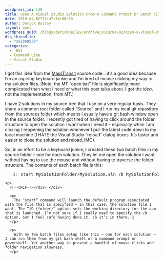 ```yaml
---
wordpress_id: 130
title: Open A Visual Studio Solution From A Command Prompt Or Batch File
date: 2010-04-02T13:47:34+00:00
author: Derick Bailey
layout: post
wordpress_guid: /blogs/derickbailey/archive/2010/04/02/open-a-visual-studio-solution-from-a-command-prompt-or-batch-file.aspx
dsq_thread_id:
  - "262068536"
categories:
  - .NET
  - Command Line
  - Visual Studio
---
```

I got this idea from the [MassTransit](http://github.com/phatboyg/MassTransit) source code… it’s a good idea because I’m an aspiring keyboard junkie and I’m tired of mouse clicking my way to my solution files. (Note: the MT “open.bat” file is significantly more complicated than what I need or what this post talks about. I got the _idea_, not the implementation, from MT.)

I have 2 solutions in my source tree that I use on a very regular basis. They share a common root folder called “Source” and I run my local git repository from the sources folder which means I usually have a git bash window open in the source folder. I recently got tired of having to click around the folder structure to open the solution I want when I need it – especially when I am closing / reopening the solution whenever I pull the latest code down to my local machine (I HATE the Visual Studio “reload” dialog boxes. It’s faster and easier to close the solution and reload, IMO).

So, in an effort to be a keyboard junkie, I created these two batch files in my source folder – one for each solution. They let me open the solution I want without having to use the mouse and without having to traverse the folder structure. The contents of each batch file is this:

<div>
  <div>
    <pre><span style="color: #606060">   1:</span> start MySolutionFolder/MySolution.sln /D MySolutionFolder/</pre>
    
    <p>
      <!--CRLF--></div> </div> 
      
      <p>
        The “start” command will launch the default program associated with the file that is specified – in this case, the solution file I want. The “/D {folder}” option sets the working directory for the app that is launched. I’m not sure if I really need to specify the /D option, but I feel safe having done it, so it’s in there. 🙂
      </p>
      
      <p>
        With my two batch files setup like this – one for each solution – I can run them from my git bash shell or a command prompt or powershell. Yet another way to prevent a handful of mouse clicks and folder navigation slowness.
      </p>